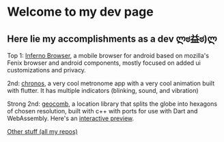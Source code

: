 # Welcome to my dev page

## Here lie my accomplishments as a dev ლಠ益ಠ)ლ

Top 1: [Inferno Browser](https://github.com/shmibblez/Inferno), a mobile browser for android based on mozilla's Fenix browser and android components, mostly focused on added ui customizations and privacy.

2nd: [chronos](https://github.com/shmibblez/chronos), a very cool metronome app with a very cool animation built with flutter. It has multiple indicators (blinking, sound, and vibration)

Strong 2nd: [geocomb](https://github.com/shmibblez/geocomb-cpp), a location library that splits the globe into hexagons of chosen resolution, built with c++ with ports for use with Dart and WebAssembly. Here's an [interactive preview](https://codesandbox.io/p/sandbox/hex-map-dev-z0qc0?file=%2Fsrc%2Fsketch.ts%3A49%2C24).

[Other stuff (all my repos)](https://github.com/shmibblez?tab=repositories)
